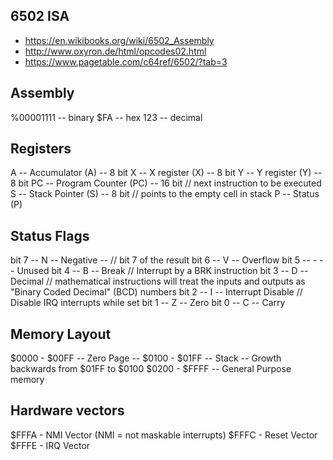 ## 6502 ISA
* https://en.wikibooks.org/wiki/6502_Assembly
* http://www.oxyron.de/html/opcodes02.html
* https://www.pagetable.com/c64ref/6502/?tab=3

## Assembly
%00001111 -- binary
$FA       -- hex
123       -- decimal

## Registers
A -- Accumulator (A) -- 8 bit
X -- X register (X) -- 8 bit
Y -- Y register (Y) -- 8 bit
PC -- Program Counter (PC) -- 16 bit // next instruction to be executed
S -- Stack Pointer (S) -- 8 bit // points to the empty cell in stack
P -- Status (P)

## Status Flags
bit 7 -- N -- Negative -- // bit 7 of the result
bit 6 -- V -- Overflow
bit 5 -- - -- Unused
bit 4 -- B -- Break // Interrupt by a BRK instruction
bit 3 -- D -- Decimal // mathematical instructions will treat the inputs and outputs as "Binary Coded Decimal" (BCD) numbers
bit 2 -- I -- Interrupt Disable // Disable IRQ interrupts while set
bit 1 -- Z -- Zero
bit 0 -- C -- Carry

## Memory Layout
$0000 - $00FF -- Zero Page --
$0100 - $01FF -- Stack -- Growth backwards from $01FF to $0100
$0200 - $FFFF -- General Purpose memory

## Hardware vectors
$FFFA - NMI Vector (NMI = not maskable interrupts)
$FFFC - Reset Vector
$FFFE - IRQ Vector

